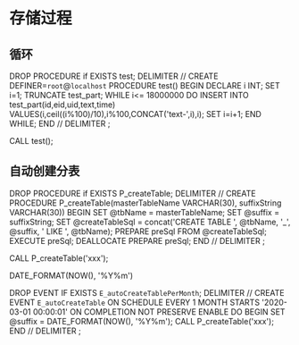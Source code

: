 # 存储过程


## 循环

DROP PROCEDURE if EXISTS test;
DELIMITER //
CREATE DEFINER=`root`@`localhost` PROCEDURE test()
BEGIN
	DECLARE i INT;
	SET i=1;
	TRUNCATE test_part;
	WHILE i<= 18000000 DO
		INSERT INTO test_part(id,eid,uid,text,time) VALUES(i,ceil((i%100)/10),i%100,CONCAT('text-',i),i);
		SET i=i+1;
	END WHILE;
END //
DELIMITER ;

CALL test();

## 自动创建分表

DROP PROCEDURE if EXISTS P_createTable;
DELIMITER //
CREATE PROCEDURE P_createTable(masterTableName VARCHAR(30), suffixString VARCHAR(30))
BEGIN
	SET @tbName = masterTableName;
	SET @suffix = suffixString;
	SET @createTableSql = concat('CREATE TABLE ', @tbName, '_', @suffix, ' LIKE ', @tbName);
	PREPARE preSql FROM @createTableSql;
	EXECUTE preSql;
	DEALLOCATE PREPARE preSql;
END //
DELIMITER ;

CALL P_createTable('xxx');

DATE_FORMAT(NOW(), '%Y%m')

DROP EVENT IF EXISTS `E_autoCreateTablePerMonth`;
DELIMITER //
CREATE EVENT `E_autoCreateTable` 
ON SCHEDULE EVERY 1 MONTH STARTS '2020-03-01 00:00:01' 
ON COMPLETION NOT PRESERVE ENABLE DO
BEGIN
    SET @suffix = DATE_FORMAT(NOW(), '%Y%m');
    CALL P_createTable('xxx');
END //
DELIMITER ;

